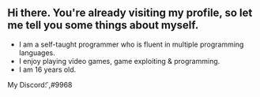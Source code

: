 ## Hi there. You're already visiting my profile, so let me tell you some things about myself.

- I am a self-taught programmer who is fluent in multiple programming languages.
- I enjoy playing video games, game exploiting & programming.
- I am 16 years old.

My Discord: ҃,#9968

